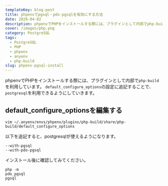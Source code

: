 ```yaml
---
templateKey: blog-post
title: phpenvでpgsql・pdo-pgsqlを有効にする方法
date: 2020-04-02
description: phpenvでPHPをインストールする際には、プラグインとして内部でphp-buildを利用しています
cover: /images/php.png
category: PostgreSQL
tags:
  - PostgreSQL
  - PHP
  - phpenv
  - anyenv
  - php-build
slug: phpenv-pgsql-install
---
```


phpenvでPHPをインストールする際には、プラグインとして内部で`php-build`を利用しています。
`default_configure_options`の設定に追記することで、`postgresql`を利用できるようにしていきます。

## default_configure_optionsを編集する

```shell
vim ~/.anyenv/envs/phpenv/plugins/php-build/share/php-build/default_configure_options
```

以下を追記すると、postgresqlが使えるようになります。

```shell
--with-pgsql
--with-pdo-pgsql
```

インストール後に確認してみてください。

```shell
php -m
pdo_pgsql
pgsql
```
